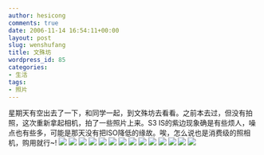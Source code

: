 ```yaml
---
author: hesicong
comments: true
date: 2006-11-14 16:54:11+00:00
layout: post
slug: wenshufang
title: 文殊坊
wordpress_id: 85
categories:
- 生活
tags:
- 照片
---
```


星期天有空出去了一下，和同学一起，到文殊坊去看看。之前本去过，但没有拍照，这次重新拿起相机，拍了一些照片上来。S3 IS的紫边现象确是有些烦人，噪点也有些多，可能是那天没有把ISO降低的缘故。唉，怎么说也是消费级的照相机，购用就行~!
[
](/images/2006-11-14/12006111495140.JPG)[](/images/2006-11-14/52006111495051.JPG)![](/images/2006-11-14/image/thumb/12006111495140.JPG)
[](/images/2006-11-14/52006111495051.JPG)
[](/images/2006-11-14/12006111495140.JPG)![](/images/2006-11-14/image/thumb/12006111495140.JPG)
[](/images/2006-11-14/z2006111495153.JPG)![](/images/2006-11-14/image/thumb/z2006111495153.JPG)
[](/images/2006-11-14/o200611149525.JPG)![](/images/2006-11-14/image/thumb/o200611149525.JPG)
[](/images/2006-11-14/b2006111495216.JPG)![](/images/2006-11-14/image/thumb/b2006111495216.JPG)
[](/images/2006-11-14/q2006111495226.JPG)![](/images/2006-11-14/image/thumb/q2006111495226.JPG)
[](/images/2006-11-14/a2006111495241.JPG)![](/images/2006-11-14/image/thumb/a2006111495241.JPG)
[](/images/2006-11-14/b2006111495253.JPG)![](/images/2006-11-14/image/thumb/b2006111495253.JPG)
[](/images/2006-11-14/t200611149535.JPG)![](/images/2006-11-14/image/thumb/t200611149535.JPG)
[](/images/2006-11-14/q2006111495315.JPG)![](/images/2006-11-14/image/thumb/q2006111495315.JPG)
[](/images/2006-11-14/l2006111495324.JPG)![](/images/2006-11-14/image/thumb/l2006111495324.JPG)
[](/images/2006-11-14/c2006111495334.JPG)![](/images/2006-11-14/image/thumb/c2006111495334.JPG)
[](/images/2006-11-14/b2006111495344.JPG)![](/images/2006-11-14/image/thumb/b2006111495344.JPG)
[](/images/2006-11-14/g2006111495354.JPG)![](/images/2006-11-14/image/thumb/g2006111495354.JPG)
